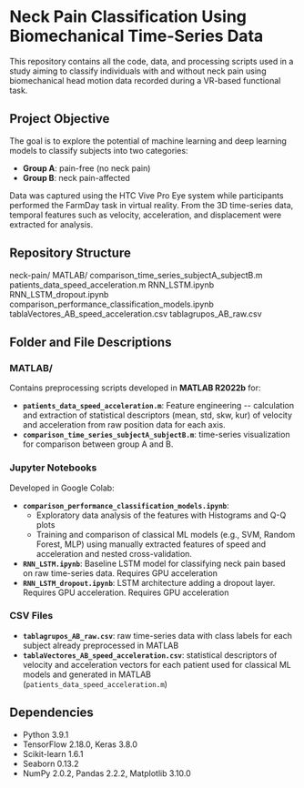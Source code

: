 # Neck Pain Classification Using Biomechanical Time-Series Data
This repository contains all the code, data, and processing scripts used in a study aiming to classify individuals with and without neck pain using biomechanical head motion data recorded during a VR-based functional task.

## Project Objective
The goal is to explore the potential of machine learning and deep learning models to classify subjects into two categories:
- **Group A**: pain-free (no neck pain)
- **Group B**: neck pain-affected

Data was captured using the HTC Vive Pro Eye system while participants performed the FarmDay task in virtual reality. From the 3D time-series data, temporal features such as velocity, acceleration, and displacement were extracted for analysis.

## Repository Structure

neck-pain/
 MATLAB/
   comparison_time_series_subjectA_subjectB.m
   patients_data_speed_acceleration.m
 RNN_LSTM.ipynb
 RNN_LSTM_dropout.ipynb
 comparison_performance_classification_models.ipynb
 tablaVectores_AB_speed_acceleration.csv
 tablagrupos_AB_raw.csv

## Folder and File Descriptions

### MATLAB/
Contains preprocessing scripts developed in **MATLAB R2022b** for:
- **`patients_data_speed_acceleration.m`**: Feature engineering -- calculation and extraction of statistical descriptors (mean, std, skw, kur) of velocity and acceleration from raw position data for each axis.
- **`comparison_time_series_subjectA_subjectB.m`**: time-series visualization for comparison between group A and B.

### Jupyter Notebooks 
Developed in Google Colab:
- **`comparison_performance_classification_models.ipynb`**:
  - Exploratory data analysis of the features with Histograms and Q-Q plots
  - Training and comparison of classical ML models (e.g., SVM, Random Forest, MLP) using manually extracted features of speed and acceleration and nested cross-validation.
- **`RNN_LSTM.ipynb`**: Baseline LSTM model for classifying neck pain based on raw time-series data. Requires GPU acceleration
- **`RNN_LSTM_dropout.ipynb`**: LSTM architecture adding a dropout layer. Requires GPU acceleration. Requires GPU acceleration

### CSV Files
- **`tablagrupos_AB_raw.csv`**: raw time-series data with class labels for each subject already preprocessed in MATLAB
- **`tablaVectores_AB_speed_acceleration.csv`**: statistical descriptors of velocity and acceleration vectors for each patient used for classical ML models and generated in MATLAB (`patients_data_speed_acceleration.m`)

## Dependencies
- Python 3.9.1
- TensorFlow 2.18.0, Keras 3.8.0
- Scikit-learn 1.6.1
- Seaborn 0.13.2
- NumPy 2.0.2, Pandas 2.2.2, Matplotlib 3.10.0
